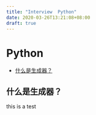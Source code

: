 ```yaml
---
title: "Interview  Python"
date: 2020-03-26T13:21:08+08:00
draft: true
---
```


# Python

* [什么是生成器？](#什么是生成器)

## 什么是生成器？

this is a test

